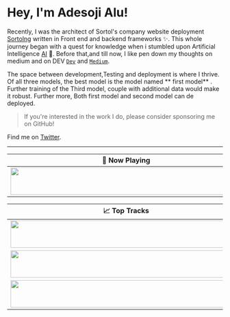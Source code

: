 # Hey, I'm Adesoji Alu!

Recently, I was the architect of Sortol's company website deployment [Sortolng](https://sortolng.com) written in Front end and backend frameworks ✨. This whole journey began with a quest for knowledge when i stumbled upon Artificial Intelligence [AI](https://www.britannica.com/technology/artificial-intelligence) 🤏. Before that,and till now, I like pen down my thoughts on medium and on DEV [`Dev`](https://dev.to/adesoji1/how-to-become-a-devops-professional-in-2023-717) and [`Medium`](https://systemweakness.com/introduction-to-aws-amazon-guardduty-10391f7c1a9a).

The space between development,Testing and deployment is where I thrive. Of all three models, the best model is the model named ** first model** . Further training  of the Third model, couple with additional data would make it robust. Further more, Both first model and second model can de deployed.

> If you're interested in the work I do, please consider sponsoring me on GitHub!

Find me on <a rel="me" href="https://twitter.com/aealu">Twitter</a>.

---

| 🎵 Now Playing                                                                                                                    |
| ------------------------------------------------------------------------------------------------------------------------------ |
| <a href="https://status.nmoo.dev/now-playing?open"><img src="https://status.nmoo.dev/now-playing" width="540" height="64"></a> |


<table>
  <thead>
    <tr>
      <th>📈 Top Tracks</th>
    </tr>
  </thead>
  <tbody>
    <tr>
      <td><a href="https://status.nmoo.dev/top-tracks?i=1&open"><img src="https://status.nmoo.dev/top-tracks?i=1" width="540" height="64"></a></td>
    </tr>
    <tr></tr> <!-- hide gray row -->
    <tr>
      <td><a href="https://status.nmoo.dev/top-tracks?i=2&open"><img src="https://status.nmoo.dev/top-tracks?i=2" width="540" height="64"></a></td>
    </tr>
    <tr></tr> <!-- hide gray row -->
    <tr>
      <td><a href="https://status.nmoo.dev/top-tracks?i=3&open"><img src="https://status.nmoo.dev/top-tracks?i=3" width="540" height="64"></a></td>
    </tr>
  </tbody>
</table>
